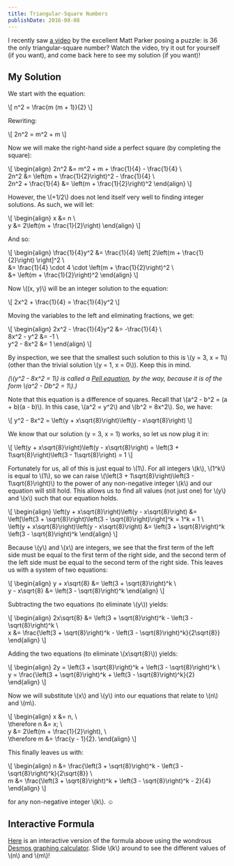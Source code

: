```yaml
---
title: Triangular-Square Numbers
publishDate: 2016-08-08
---
```


I recently saw [a video][matt-parker-video] by the excellent Matt Parker posing
a puzzle: is 36 the only triangular-square number? Watch the video, try it out
for yourself (if you want), and come back here to see my solution (if you want)!

## My Solution

We start with the equation:

\\[
n^2 = \frac{m (m + 1)}{2}
\\]

Rewriting:

\\[
2n^2 = m^2 + m
\\]

Now we will make the right-hand side a perfect square (by completing the
square):

\\[
\begin{align}
2n^2 &= m^2 + m + \frac{1}{4} - \frac{1}{4} \\\
2n^2 &= \left(m + \frac{1}{2}\right)^2 - \frac{1}{4} \\\
2n^2 + \frac{1}{4} &= \left(m + \frac{1}{2}\right)^2
\end{align}
\\]

However, the \\(+1/2\\) does not lend itself very well to finding integer
solutions. As such, we will let:

\\[
\begin{align}
x &= n \\\
y &= 2\left(m + \frac{1}{2}\right)
\end{align}
\\]

And so:

\\[
\begin{align}
\frac{1}{4}y^2 &= \frac{1}{4} \left[ 2\left(m + \frac{1}{2}\right) \right]^2 \\\
&= \frac{1}{4} \cdot 4 \cdot \left(m + \frac{1}{2}\right)^2 \\\
&= \left(m + \frac{1}{2}\right)^2
\end{align}
\\]

Now \\((x, y)\\) will be an integer solution to the equation:

\\[
2x^2 + \frac{1}{4} = \frac{1}{4}y^2
\\]

Moving the variables to the left and eliminating fractions, we get:

\\[
\begin{align}
2x^2 - \frac{1}{4}y^2 &= -\frac{1}{4} \\\
8x^2 - y^2 &= -1 \\\
y^2 - 8x^2 &= 1
\end{align}
\\]

By inspection, we see that the smallest such solution to this is \\(y = 3, x =
1\\) (other than the trivial solution \\(y = 1, x = 0\\)). Keep this in mind.

*(\\(y^2 - 8x^2 = 1\\) is called a [Pell equation][pell], by the way,
because it is of the form \\(a^2 - Db^2 = 1\\).)*

Note that this equation is a difference of squares. Recall that \\(a^2 - b^2 =
(a + b)(a - b)\\). In this case, \\(a^2 = y^2\\) and \\(b^2 = 8x^2\\). So, we
have:

\\[
y^2 - 8x^2 = \left(y + x\sqrt{8}\right)\left(y - x\sqrt{8}\right)
\\]

We know that our solution (y = 3, x = 1) works, so let us now plug it in:

\\[
\left(y + x\sqrt{8}\right)\left(y - x\sqrt{8}\right) = \left(3 +
1\sqrt{8}\right)\left(3 - 1\sqrt{8}\right) = 1
\\]

Fortunately for us, all of this is just equal to \\(1\\). For all integers
\\(k\\), \\(1^k\\) is equal to \\(1\\), so we can raise \\(\left(3 +
1\sqrt{8}\right)\left(3 - 1\sqrt{8}\right)\\) to the power of any non-negative
integer \\(k\\) and our equation will still hold. This allows us to find all
values (not just one) for \\(y\\) and \\(x\\) such that our equation holds.

\\[
\begin{align}
\left(y + x\sqrt{8}\right)\left(y - x\sqrt{8}\right)
    &= \left[\left(3 + \sqrt{8}\right)\left(3 - \sqrt{8}\right)\right]^k
    = 1^k = 1 \\\
\left(y + x\sqrt{8}\right)\left(y - x\sqrt{8}\right)
    &= \left(3 + \sqrt{8}\right)^k \left(3 - \sqrt{8}\right)^k
\end{align}
\\]

Because \\(y\\) and \\(x\\) are integers, we see that the first term of the left
side must be equal to the first term of the right side, and the second term of
the left side must be equal to the second term of the right side. This leaves us
with a system of two equations:

\\[
\\begin{align}
y + x\sqrt{8} &= \left(3 + \sqrt{8}\right)^k \\\
y - x\sqrt{8} &= \left(3 - \sqrt{8}\right)^k
\end{align}
\\]

Subtracting the two equations (to eliminate \\(y\\)) yields:

\\[
\begin{align}
2x\sqrt{8} &= \left(3 + \sqrt{8}\right)^k - \left(3 - \sqrt{8}\right)^k \\\
x &= \frac{\left(3 + \sqrt{8}\right)^k - \left(3 - \sqrt{8}\right)^k}{2\sqrt{8}}
\end{align}
\\]

Adding the two equations (to eliminate \\(x\sqrt{8}\\)) yields:

\\[
\begin{align}
2y = \left(3 + \sqrt{8}\right)^k + \left(3 - \sqrt{8}\right)^k \\\
y = \frac{\left(3 + \sqrt{8}\right)^k + \left(3 - \sqrt{8}\right)^k}{2}
\end{align}
\\]

Now we will substitute \\(x\\) and \\(y\\) into our equations that relate to
\\(n\\) and \\(m\\).

\\[
\begin{align}
x &= n, \\\
\therefore n &= x; \\\
y &= 2\left(m + \frac{1}{2}\right), \\\
\therefore m &= \frac{y - 1}{2}.
\end{align}
\\]

This finally leaves us with:

\\[
\begin{align}
n &= \frac{\left(3 + \sqrt{8}\right)^k - \left(3 - \sqrt{8}\right)^k}{2\sqrt{8}}
\\\
m &= \frac{\left(3 + \sqrt{8}\right)^k + \left(3 - \sqrt{8}\right)^k - 2}{4}
\end{align}
\\]

for any non-negative integer \\(k\\). ☺

## Interactive Formula

[Here][interactive] is an interactive version of the formula above using the
wondrous [Desmos graphing calculator][desmos]. Slide \\(k\\) around to see the
different values of \\(n\\) and \\(m\\)!

[matt-parker-video]: https://www.youtube.com/watch?v=Gh8h8MJFFdI
[pell]: http://mathworld.wolfram.com/PellEquation.html
[interactive]: https://www.desmos.com/calculator/y1eft0kvwx
[desmos]: https://www.desmos.com/
